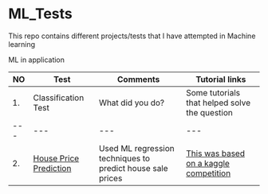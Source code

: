 # ML_Tests

This repo contains different projects/tests that I have attempted in Machine learning

ML in application

|NO   | Test | Comments | Tutorial links  |
|---|---|---|---|
| 1.  | Classification Test  | What did you do? | Some tutorials that helped solve the question	|
|---|---|---|---|
| 2.  | [House Price Prediction](https://github.com/jonokay1/ML_Tests/blob/master/Kaggle%20House%20Prices%20Advanced%20Regression%20Techniques/House%20Prices%20Regression%20Techniques.ipynb)  | Used ML regression techniques to predict house sale prices| [This was based on a kaggle competition](https://www.kaggle.com/c/house-prices-advanced-regression-techniques)	|
